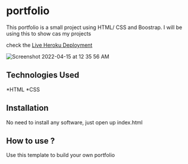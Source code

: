 # portfolio

This portfolio is a small project using HTML/ CSS and Boostrap. I will be using this to show cas my projects

check the [Live Heroku Deployment](https://portfolio-moustapha-diarra.herokuapp.com)

![Screenshot 2022-04-15 at 12 35 56 AM](https://user-images.githubusercontent.com/101305626/163459820-63f45484-ad61-4112-9b03-69696b25085e.png)


## Technologies Used

*HTML
*CSS

## Installation

No need to install any software, just open up index.html

## How to use ?

Use this template to build your own portfolio

